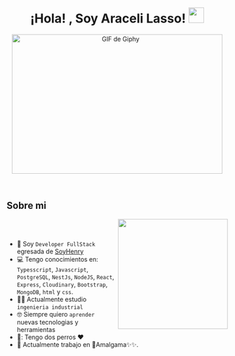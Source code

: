 <h1 align="center">¡Hola! , Soy Araceli Lasso! <img src="https://media.giphy.com/media/hvRJCLFzcasrR4ia7z/giphy.gif" width="35"></h1>
<p align="center">
    <!-- GIF usando un enlace directo -->
    <img src="https://media.giphy.com/media/ORjfgiG9ZtxcQQwZzv/giphy.gif" width="480" height="317" alt="GIF de Giphy">
</p>
<br>
	
## Sobre mi

<picture> <img align="right" src="https://github.com/7oSkaaa/7oSkaaa/blob/main/Images/Right_Side.gif?raw=true" width = 250px></picture>

<br><br>

- :school: Soy `Developer FullStack` egresada de [SoyHenry]([[http://suez.edu.eg/ar/%d9%83%d9%84%d9%8a%d8%a9-%d8%a7%d9%84%d8%ad%d8%a7%d8%b3%d8%a8%d8%a7%d8%aa-%d9%88%d8%a7%d9%84%d9%85%d8%b9%d9%84%d9%88%d9%85%d8%a7%d8%aa/](https://www.soyhenry.com/)](https://www.soyhenry.com/))
- :computer: Tengo conocimientos en: `Typesscript`, `Javascript`, `PostgreSQL`, `NestJs`, `NodeJS`, `React`, `Express`, `Cloudinary`, `Bootstrap`, `MongoDB`, `html` y `css`.
- :student: Actualmente estudio `ingenieria industrial`
- :nerd_face: Siempre quiero `aprender` nuevas tecnologias y herramientas
- 🐶: Tengo dos perros ❤️
- :thinking: Actualmente trabajo en 🌟​Amalgama✨​✨​​.
<br>
